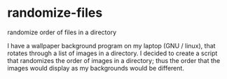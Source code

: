 # randomize-files
randomize order of files in a directory

I have a wallpaper background program on my laptop (GNU / linux), that rotates through a list of images in a directory. I decided to create a script that randomizes the order of images in a directory; thus the order that the images would display as my backgrounds would be different.
